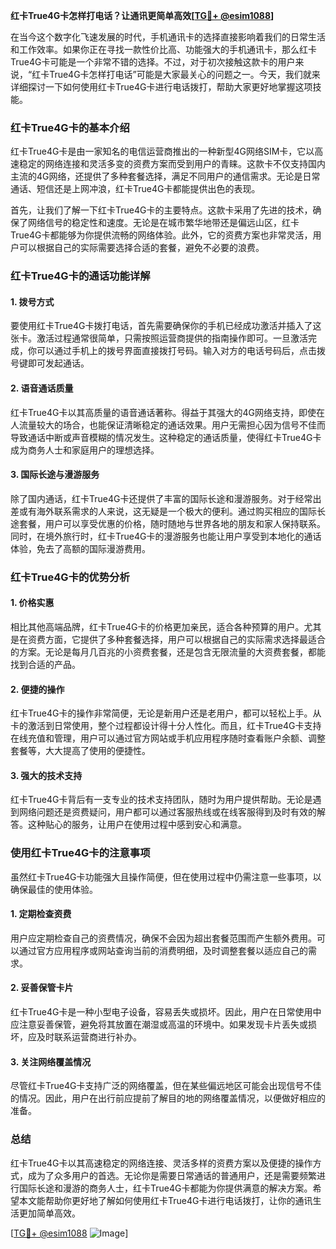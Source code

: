 **红卡True4G卡怎样打电话？让通讯更简单高效[[TG💪+ @esim1088](https://t.me/s/esim1088)]**

在当今这个数字化飞速发展的时代，手机通讯卡的选择直接影响着我们的日常生活和工作效率。如果你正在寻找一款性价比高、功能强大的手机通讯卡，那么红卡True4G卡可能是一个非常不错的选择。不过，对于初次接触这款卡的用户来说，“红卡True4G卡怎样打电话”可能是大家最关心的问题之一。今天，我们就来详细探讨一下如何使用红卡True4G卡进行电话拨打，帮助大家更好地掌握这项技能。

### 红卡True4G卡的基本介绍

红卡True4G卡是由一家知名的电信运营商推出的一种新型4G网络SIM卡，它以高速稳定的网络连接和灵活多变的资费方案而受到用户的青睐。这款卡不仅支持国内主流的4G网络，还提供了多种套餐选择，满足不同用户的通信需求。无论是日常通话、短信还是上网冲浪，红卡True4G卡都能提供出色的表现。

首先，让我们了解一下红卡True4G卡的主要特点。这款卡采用了先进的技术，确保了网络信号的稳定性和速度。无论是在城市繁华地带还是偏远山区，红卡True4G卡都能够为你提供流畅的网络体验。此外，它的资费方案也非常灵活，用户可以根据自己的实际需要选择合适的套餐，避免不必要的浪费。

### 红卡True4G卡的通话功能详解

#### 1. **拨号方式**
要使用红卡True4G卡拨打电话，首先需要确保你的手机已经成功激活并插入了这张卡。激活过程通常很简单，只需按照运营商提供的指南操作即可。一旦激活完成，你可以通过手机上的拨号界面直接拨打号码。输入对方的电话号码后，点击拨号键即可发起通话。

#### 2. **语音通话质量**
红卡True4G卡以其高质量的语音通话著称。得益于其强大的4G网络支持，即使在人流量较大的场合，也能保证清晰稳定的通话效果。用户无需担心因为信号不佳而导致通话中断或声音模糊的情况发生。这种稳定的通话质量，使得红卡True4G卡成为商务人士和家庭用户的理想选择。

#### 3. **国际长途与漫游服务**
除了国内通话，红卡True4G卡还提供了丰富的国际长途和漫游服务。对于经常出差或有海外联系需求的人来说，这无疑是一个极大的便利。通过购买相应的国际长途套餐，用户可以享受优惠的价格，随时随地与世界各地的朋友和家人保持联系。同时，在境外旅行时，红卡True4G卡的漫游服务也能让用户享受到本地化的通话体验，免去了高额的国际漫游费用。

### 红卡True4G卡的优势分析

#### 1. **价格实惠**
相比其他高端品牌，红卡True4G卡的价格更加亲民，适合各种预算的用户。尤其是在资费方面，它提供了多种套餐选择，用户可以根据自己的实际需求选择最适合的方案。无论是每月几百兆的小资费套餐，还是包含无限流量的大资费套餐，都能找到合适的产品。

#### 2. **便捷的操作**
红卡True4G卡的操作非常简便，无论是新用户还是老用户，都可以轻松上手。从卡的激活到日常使用，整个过程都设计得十分人性化。而且，红卡True4G卡支持在线充值和管理，用户可以通过官方网站或手机应用程序随时查看账户余额、调整套餐等，大大提高了使用的便捷性。

#### 3. **强大的技术支持**
红卡True4G卡背后有一支专业的技术支持团队，随时为用户提供帮助。无论是遇到网络问题还是资费疑问，用户都可以通过客服热线或在线客服得到及时有效的解答。这种贴心的服务，让用户在使用过程中感到安心和满意。

### 使用红卡True4G卡的注意事项

虽然红卡True4G卡功能强大且操作简便，但在使用过程中仍需注意一些事项，以确保最佳的使用体验。

#### 1. **定期检查资费**
用户应定期检查自己的资费情况，确保不会因为超出套餐范围而产生额外费用。可以通过官方应用程序或网站查询当前的消费明细，及时调整套餐以适应自己的需求。

#### 2. **妥善保管卡片**
红卡True4G卡是一种小型电子设备，容易丢失或损坏。因此，用户在日常使用中应注意妥善保管，避免将其放置在潮湿或高温的环境中。如果发现卡片丢失或损坏，应及时联系运营商进行补办。

#### 3. **关注网络覆盖情况**
尽管红卡True4G卡支持广泛的网络覆盖，但在某些偏远地区可能会出现信号不佳的情况。因此，用户在出行前应提前了解目的地的网络覆盖情况，以便做好相应的准备。

### 总结

红卡True4G卡以其高速稳定的网络连接、灵活多样的资费方案以及便捷的操作方式，成为了众多用户的首选。无论你是需要日常通话的普通用户，还是需要频繁进行国际长途和漫游的商务人士，红卡True4G卡都能为你提供满意的解决方案。希望本文能帮助你更好地了解如何使用红卡True4G卡进行电话拨打，让你的通讯生活更加简单高效。

[[TG💪+ @esim1088](https://t.me/s/esim1088) ![Image](https://i.postimg.cc/4NQfJmqS/Snipaste-2025-05-13-00-14-12.png)]